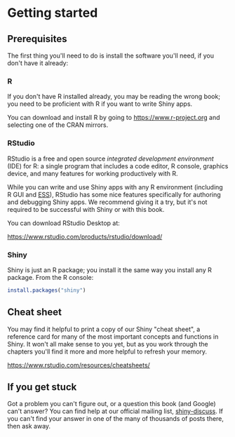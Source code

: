 # Getting started

## Prerequisites

The first thing you'll need to do is install the software you'll need, if you don't have it already:

### R

If you don't have R installed already, you may be reading the wrong book; you need to be proficient with R if you want to write Shiny apps.

You can download and install R by going to https://www.r-project.org and selecting one of the CRAN mirrors.

### RStudio

RStudio is a free and open source *integrated development environment* (IDE) for R: a single program that includes a code editor, R console, graphics device, and many features for working productively with R.

While you can write and use Shiny apps with any R environment (including R GUI and [ESS](http://ess.r-project.org)), RStudio has some nice features specifically for authoring and debugging Shiny apps. We recommend giving it a try, but it's not required to be successful with Shiny or with this book.

You can download RStudio Desktop at:

https://www.rstudio.com/products/rstudio/download/

### Shiny

Shiny is just an R package; you install it the same way you install any R package. From the R console:

``` R
install.packages("shiny")
```

## Cheat sheet

You may find it helpful to print a copy of our Shiny "cheat sheet", a reference card for many of the most important concepts and functions in Shiny. It won't all make sense to you yet, but as you work through the chapters you'll find it more and more helpful to refresh your memory.

https://www.rstudio.com/resources/cheatsheets/

## If you get stuck

Got a problem you can't figure out, or a question this book (and Google) can't answer? You can find help at our official mailing list, [shiny-discuss](https://groups.google.com/group/shiny-discuss). If you can't find your answer in one of the many of thousands of posts there, then ask away.